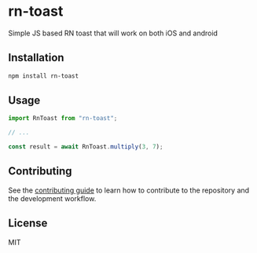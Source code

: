 # rn-toast

Simple JS based RN toast that will work on both iOS and android

## Installation

```sh
npm install rn-toast
```

## Usage

```js
import RnToast from "rn-toast";

// ...

const result = await RnToast.multiply(3, 7);
```

## Contributing

See the [contributing guide](CONTRIBUTING.md) to learn how to contribute to the repository and the development workflow.

## License

MIT
